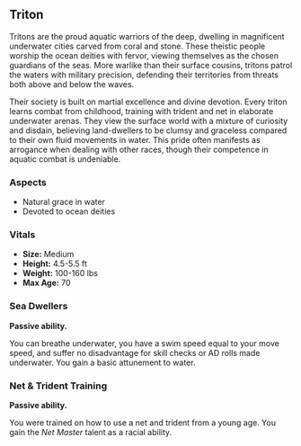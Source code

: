 ## Triton

Tritons are the proud aquatic warriors of the deep, dwelling in magnificent underwater cities carved from coral and stone. These theistic people worship the ocean deities with fervor, viewing themselves as the chosen guardians of the seas. More warlike than their surface cousins, tritons patrol the waters with military precision, defending their territories from threats both above and below the waves.

Their society is built on martial excellence and divine devotion. Every triton learns combat from childhood, training with trident and net in elaborate underwater arenas. They view the surface world with a mixture of curiosity and disdain, believing land-dwellers to be clumsy and graceless compared to their own fluid movements in water. This pride often manifests as arrogance when dealing with other races, though their competence in aquatic combat is undeniable.

### Aspects

- Natural grace in water
- Devoted to ocean deities

### Vitals

- **Size:** Medium
- **Height:** 4.5-5.5 ft
- **Weight:** 100-160 lbs
- **Max Age:** 70

### Sea Dwellers

**Passive ability.**

You can breathe underwater, you have a swim speed equal to your move speed, and suffer no disadvantage for skill checks or AD rolls made underwater. You gain a basic attunement to water.

### Net & Trident Training

**Passive ability.**

You were trained on how to use a net and trident from a young age. You gain the _Net Master_ talent as a racial ability.
